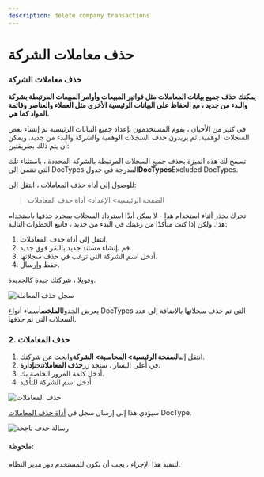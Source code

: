```yaml
---
description: delete company transactions
---
```


# حذف معاملات الشركة

### حذف معاملات الشركة

**يمكنك حذف جميع بيانات المعاملات مثل فواتير المبيعات وأوامر المبيعات المرتبطة بشركة والبدء من جديد ، مع الحفاظ على البيانات الرئيسية الأخرى مثل العملاء والعناصر وقائمة المواد كما هي.**

في كثير من الأحيان ، يقوم المستخدمون بإعداد جميع البيانات الرئيسية ثم إنشاء بعض السجلات الوهمية. ثم يريدون حذف السجلات الوهمية والشركة والبدء من جديد. ويمكن أن يتم ذلك بطريقتين:

تسمح لك هذه الميزة بحذف جميع السجلات المرتبطة بالشركة المحددة ، باستثناء تلك التي تنتمي إلى DocTypes المدرجة في جدول**DocTypes**Excluded DocTypes.

للوصول إلى أداة حذف المعاملات ، انتقل إلى:

> الصفحة الرئيسية> الإعداد> أداة حذف المعاملات

تحرك بحذر أثناء استخدام هذا - لا يمكن أبدًا استرداد السجلات بمجرد حذفها باستخدام هذا. ولكن إذا كنت متأكدًا من رغبتك في البدء من جديد ، فاتبع الخطوات التالية:

1. انتقل إلى أداة حذف المعاملات.
2. قم بإنشاء مستند جديد بالنقر فوق جديد.
3. أدخل اسم الشركة التي ترغب في حذف سجلاتها.
4. حفظ وإرسال.

وفويلا ، شركتك جيدة كالجديدة.

![سجل حذف المعاملة](https://docs.erpnext.com/files/Transaction%D9%AA20Deletion%D9%AA20Recordeea199.png)

يعرض الجدول**الملخص**أسماء أنواع DocTypes التي تم حذف سجلاتها بالإضافة إلى عدد السجلات التي تم حذفها.

### 2. حذف المعاملات

1. انتقل إلى**الصفحة الرئيسية> المحاسبة> الشركة**وابحث عن شركتك.
2. في أعلى اليسار ، ستجد زر**حذف المعاملات**تحت**إدارة**.
3. أدخل كلمة المرور الخاصة بك.
4. أدخل اسم الشركة للتأكيد.

![حذف المعاملات](https://docs.erpnext.com/files/Delete%D9%AA20Transactions.png)

سيؤدي هذا إلى إرسال سجل في [أداة حذف المعاملات](https://docs.erpnext.com/docs/v13/user/manual/en/delete\_company\_transactions#1-transaction-deletion-tool) DocType.

![رسالة حذف ناجحة](https://docs.erpnext.com/files/Successful%D9%AA20Deletion%D9%AA20Message.png)

#### ملحوظة:

لتنفيذ هذا الإجراء ، يجب أن يكون للمستخدم دور مدير النظام.
